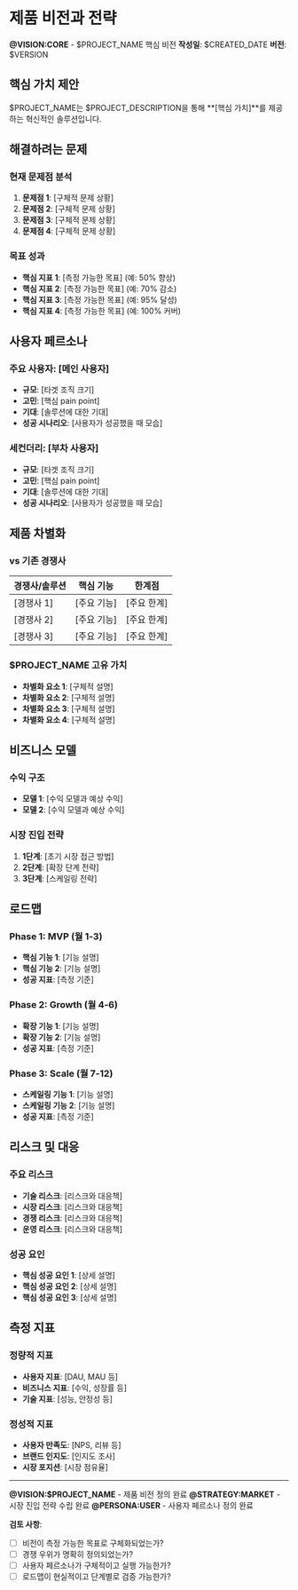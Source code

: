 # 제품 비전과 전략

**@VISION:CORE** - $PROJECT_NAME 핵심 비전
**작성일**: $CREATED_DATE
**버전**: $VERSION

## 핵심 가치 제안

$PROJECT_NAME는 $PROJECT_DESCRIPTION을 통해 **[핵심 가치]**를 제공하는 혁신적인 솔루션입니다.

## 해결하려는 문제

### 현재 문제점 분석

1. **문제점 1**: [구체적 문제 상황]
2. **문제점 2**: [구체적 문제 상황]
3. **문제점 3**: [구체적 문제 상황]
4. **문제점 4**: [구체적 문제 상황]

### 목표 성과

- **핵심 지표 1**: [측정 가능한 목표] (예: 50% 향상)
- **핵심 지표 2**: [측정 가능한 목표] (예: 70% 감소)
- **핵심 지표 3**: [측정 가능한 목표] (예: 95% 달성)
- **핵심 지표 4**: [측정 가능한 목표] (예: 100% 커버)

## 사용자 페르소나

### 주요 사용자: [메인 사용자]
- **규모**: [타겟 조직 크기]
- **고민**: [핵심 pain point]
- **기대**: [솔루션에 대한 기대]
- **성공 시나리오**: [사용자가 성공했을 때 모습]

### 세컨더리: [부차 사용자]
- **규모**: [타겟 조직 크기]
- **고민**: [핵심 pain point]
- **기대**: [솔루션에 대한 기대]
- **성공 시나리오**: [사용자가 성공했을 때 모습]

## 제품 차별화

### vs 기존 경쟁사

| 경쟁사/솔루션 | 핵심 기능 | 한계점 |
|-------------|----------|--------|
| [경쟁사 1] | [주요 기능] | [주요 한계] |
| [경쟁사 2] | [주요 기능] | [주요 한계] |
| [경쟁사 3] | [주요 기능] | [주요 한계] |

### $PROJECT_NAME 고유 가치

- **차별화 요소 1**: [구체적 설명]
- **차별화 요소 2**: [구체적 설명]
- **차별화 요소 3**: [구체적 설명]
- **차별화 요소 4**: [구체적 설명]

## 비즈니스 모델

### 수익 구조
- **모델 1**: [수익 모델과 예상 수익]
- **모델 2**: [수익 모델과 예상 수익]

### 시장 진입 전략
1. **1단계**: [초기 시장 접근 방법]
2. **2단계**: [확장 단계 전략]
3. **3단계**: [스케일링 전략]

## 로드맵

### Phase 1: MVP (월 1-3)
- **핵심 기능 1**: [기능 설명]
- **핵심 기능 2**: [기능 설명]
- **성공 지표**: [측정 기준]

### Phase 2: Growth (월 4-6)
- **확장 기능 1**: [기능 설명]
- **확장 기능 2**: [기능 설명]
- **성공 지표**: [측정 기준]

### Phase 3: Scale (월 7-12)
- **스케일링 기능 1**: [기능 설명]
- **스케일링 기능 2**: [기능 설명]
- **성공 지표**: [측정 기준]

## 리스크 및 대응

### 주요 리스크
- **기술 리스크**: [리스크와 대응책]
- **시장 리스크**: [리스크와 대응책]
- **경쟁 리스크**: [리스크와 대응책]
- **운영 리스크**: [리스크와 대응책]

### 성공 요인
- **핵심 성공 요인 1**: [상세 설명]
- **핵심 성공 요인 2**: [상세 설명]
- **핵심 성공 요인 3**: [상세 설명]

## 측정 지표

### 정량적 지표
- **사용자 지표**: [DAU, MAU 등]
- **비즈니스 지표**: [수익, 성장률 등]
- **기술 지표**: [성능, 안정성 등]

### 정성적 지표
- **사용자 만족도**: [NPS, 리뷰 등]
- **브랜드 인지도**: [인지도 조사]
- **시장 포지션**: [시장 점유율]

---

**@VISION:$PROJECT_NAME** - 제품 비전 정의 완료
**@STRATEGY:MARKET** - 시장 진입 전략 수립 완료
**@PERSONA:USER** - 사용자 페르소나 정의 완료

**검토 사항**:
- [ ] 비전이 측정 가능한 목표로 구체화되었는가?
- [ ] 경쟁 우위가 명확히 정의되었는가?
- [ ] 사용자 페르소나가 구체적이고 실행 가능한가?
- [ ] 로드맵이 현실적이고 단계별로 검증 가능한가?